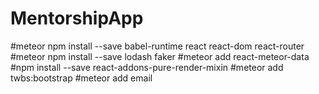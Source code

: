 # MentorshipApp
#meteor npm install --save babel-runtime react react-dom react-router
#meteor npm install --save lodash faker
#meteor add react-meteor-data
#npm install --save react-addons-pure-render-mixin
#meteor add twbs:bootstrap
#meteor add email